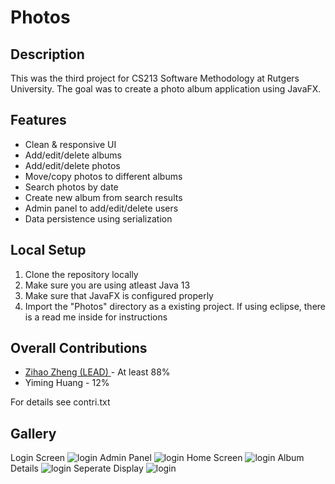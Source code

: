 # Photos


## Description
This was the third project for CS213 Software Methodology at Rutgers University. The goal was to create a photo album application using JavaFX.

## Features
* Clean & responsive UI
* Add/edit/delete albums
* Add/edit/delete photos
* Move/copy photos to different albums
* Search photos by date
* Create new album from search results 
* Admin panel to add/edit/delete users
* Data persistence using serialization

## Local Setup
1. Clone the repository locally
2. Make sure you are using atleast Java 13
3. Make sure that JavaFX is configured properly
4. Import the "Photos" directory as a existing project. If using eclipse, there is a read me inside for instructions

## Overall Contributions 

- [Zihao Zheng (LEAD) ](https://github.com/zhengzihao2002) - At least 88%
- Yiming Huang - 12%

For details see contri.txt

## Gallery
Login Screen
![login](docs/readme/login.png)
Admin Panel
![login](docs/readme/admin.png)
Home Screen
![login](docs/readme/nonadmin.png)
Album Details
![login](docs/readme/album.png)
Seperate Display
![login](docs/readme/seperate.png)
